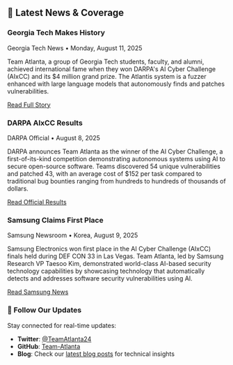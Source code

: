 ## 📰 Latest News & Coverage

<div class="grid grid-cols-1 md:grid-cols-2 gap-6 mb-12">

<div class="glass-card p-6 group border border-gray-200/20 dark:border-gray-700/30 flex flex-col h-full">
  <div class="flex items-center mb-4">
    <i class="fa-solid fa-trophy text-2xl text-amber-500 mr-3"></i>
    <h3 class="text-lg font-bold text-gray-900 dark:text-white">Georgia Tech Makes History</h3>
  </div>
  <p class="text-gray-600 dark:text-gray-300 mb-2 text-sm">Georgia Tech News • Monday, August 11, 2025</p>
  <p class="text-gray-600 dark:text-gray-300 mb-4 flex-grow">Team Atlanta, a group of Georgia Tech students, faculty, and alumni, achieved international fame when they won DARPA's AI Cyber Challenge (AIxCC) and its $4 million grand prize. The Atlantis system is a fuzzer enhanced with large language models that autonomously finds and patches vulnerabilities.</p>
  <div class="mt-auto">
    <a href="https://www.cc.gatech.edu/news/georgia-tech-makes-history-wins-darpa-challenge" target="_blank" rel="noopener" class="btn btn-outline-primary btn-sm hover:bg-gradient-modern hover:text-white hover:border-transparent transition-all duration-300 inline-flex items-center">
      Read Full Story
      <i class="fa fa-external-link ml-2 text-xs"></i>
    </a>
  </div>
</div>

<div class="glass-card p-6 group border border-gray-200/20 dark:border-gray-700/30 flex flex-col h-full">
  <div class="flex items-center mb-4">
    <i class="fa-solid fa-shield-halved text-2xl text-blue-600 mr-3"></i>
    <h3 class="text-lg font-bold text-gray-900 dark:text-white">DARPA AIxCC Results</h3>
  </div>
  <p class="text-gray-600 dark:text-gray-300 mb-2 text-sm">DARPA Official • August 8, 2025</p>
  <p class="text-gray-600 dark:text-gray-300 mb-4 flex-grow">DARPA announces Team Atlanta as the winner of the AI Cyber Challenge, a first-of-its-kind competition demonstrating autonomous systems using AI to secure open-source software. Teams discovered 54 unique vulnerabilities and patched 43, with an average cost of $152 per task compared to traditional bug bounties ranging from hundreds to hundreds of thousands of dollars.</p>
  <div class="mt-auto">
    <a href="https://www.darpa.mil/news/2025/aixcc-results" target="_blank" rel="noopener" class="btn btn-outline-primary btn-sm hover:bg-gradient-modern hover:text-white hover:border-transparent transition-all duration-300 inline-flex items-center">
      Read Official Results
      <i class="fa fa-external-link ml-2 text-xs"></i>
    </a>
  </div>
</div>

<div class="glass-card p-6 group border border-gray-200/20 dark:border-gray-700/30 flex flex-col h-full">
  <div class="flex items-center mb-4">
    <i class="fa-solid fa-microchip text-2xl text-purple-600 mr-3"></i>
    <h3 class="text-lg font-bold text-gray-900 dark:text-white">Samsung Claims First Place</h3>
  </div>
  <p class="text-gray-600 dark:text-gray-300 mb-2 text-sm">Samsung Newsroom • Korea, August 9, 2025</p>
  <p class="text-gray-600 dark:text-gray-300 mb-4 flex-grow">Samsung Electronics won first place in the AI Cyber Challenge (AIxCC) finals held during DEF CON 33 in Las Vegas. Team Atlanta, led by Samsung Research VP Taesoo Kim, demonstrated world-class AI-based security technology capabilities by showcasing technology that automatically detects and addresses software security vulnerabilities using AI.</p>
  <div class="mt-auto">
    <a href="https://news.samsung.com/global/samsung-electronics-claims-first-place-in-u-s-government-sponsored-ai-cyber-challenge" target="_blank" rel="noopener" class="btn btn-outline-primary btn-sm hover:bg-gradient-modern hover:text-white hover:border-transparent transition-all duration-300 inline-flex items-center">
      Read Samsung News
      <i class="fa fa-external-link ml-2 text-xs"></i>
    </a>
  </div>
</div>

</div>

### 📱 Follow Our Updates

Stay connected for real-time updates:
- **Twitter**: [@TeamAtlanta24](https://x.com/TeamAtlanta24)
- **GitHub**: [Team-Atlanta](https://github.com/Team-Atlanta/)
- **Blog**: Check our [latest blog posts](/blog/) for technical insights
